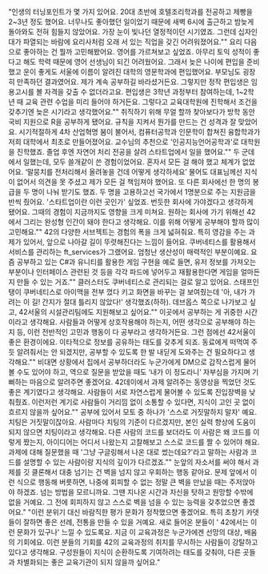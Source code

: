 "인생의 터닝포인트가 몇 가지 있어요. 20대 초반에 호텔조리학과를 전공하고 제빵을 2~3년 정도 했어요. 너무나도 좋아했던 일이었기 때문에 새벽 6시에 출근하고 밤늦게 돌아와도 전혀 힘들지 않았어요. 가장 눈이 빛나던 열정적이던 시기였죠. 그런데 십자인대가 파열되는 바람에 요리사처럼 오래 서 있는 직업을 갖긴 어려워졌어요.""
요리 다음으로 좋아하는 건 뭘까 고민해봤어요. 영어를 가르쳐보고 싶었죠. 아무리 토익 성적이 좋다고 해도 학력 때문에 영어 선생님이 되긴 어려웠어요. 그래서 늦은 나이에 편입을 준비했고 운이 좋게도 서울에 이름이 알려진 대학의 영문학과에 편입했어요. 부모님도 굉장히 만족하던 결과였어요. 제가 계속 공부하길 바라셨거든요. 그렇지만 정작 편입생은 임용고시를 볼 자격을 갖출 수 없더라고요. 편입생은 3학년 과정부터 참여하는데, 1~2학년 때 교육 관련 수업을 미리 들어야 하거든요. 그렇다고 교육대학원에 진학해서 조건을 갖추기엔 늦은 시기라고 생각했어요.""
취직하기 위해 무얼 할까 찾아보다가 방학 동안 국비 지원으로 R을 공부하게 됐어요. 규칙을 지켜서 뭔가를 만드는 건 성격과 잘 맞았어요. 시기적절하게 4차 산업혁명 붐이 불어서, 컴퓨터공학과 인문학이 합쳐진 융합학과가 저희 대학에서 최초로 만들어졌어요. 교수님의 추천으로 '인공지능언어공학과'로 대학원을 진학했죠. 졸업 후엔 자연어 처리 전공을 살려 스타트업에서 일을 했어요.""
두 군데에서 일했는데, 모두 쓸개같이 쓴 경험이었어요. 혼자서 모든 걸 해야 했고 체계가 없었어요. ‘말뭉치를 전처리해서 올려놓을 건데 어떻게 생각하세요’ 물어도 대표님께선 지식이 없어서 의견을 못 주셨고 제가 모든 걸 책임져야 했어요. 또 다른 회사에선 한 명의 봉급을 두 명이 나눠 받기도 했죠. 두 명을 고용하고선 국가에서 1명분으로 주는 지원금을 반씩 줬어요. '스타트업이란 이런 곳인가' 싶었죠. 번듯한 회사에 가야겠다고 생각하게 됐어요. 그때의 경험이 지금까지도 영향을 크게 미쳐요. 원하는 회사에 가기 위해선 42에서 그리는 완성형 인간이 돼야 한다고 생각해요. 이를 위해 어떻게 공부해야 할까 많이 고민해요.""
42의 다양한 서브젝트는 경험의 폭을 크게 넓혀줘요. 특히 영감을 주는 과제가 있어서, 앞으로 나아갈 길이 뚜렷해진다는 느낌이 들어요. 쿠버네티스를 활용해서 서비스를 관리하는 ft_services가 그랬어요. 엄청난 생산성이 매력적인 부분이예요. 요즘 공부하고 있는 C#과 유니티를 활용한 게임 구현을 예로 들면, 유저 정보를 가져오는 부분이나 인터페이스 관련된 것 등을 각각 파드에 넣어두고 재활용한다면 게임을 얼마든지 만들 수 있는 거죠.""
클러스터도 쿠버네티스로 관리되는 걸로 알고 있어요. 스태프인 탱이 쿠버네티스로 아이맥을 전부 껐다 키고 화면을 바꾸는 걸 보여줬는데 '아, 내가 가려는 이 길! 간지가 절대 틀리지 않았다!' 생각했죠(하하). 데브옵스 쪽으로 나가보고 싶고, 42서울의 시설관리팀에도 지원해보고 싶어요.""
이곳에서 공부하는 게 귀중한 시간이라고 생각해요. 사람들과 어떻게 상호작용해야 하는지, 어떤 생각으로 공부해야 하는지 등, 이런 전반적인 고민과 행동이 다 공부라고 생각하거든요. 그런 점에선 42서울이 좋은 환경이에요. 이타적으로 정보를 공유하는 태도를 갖추게 되죠. 동료에게 떠먹여 주듯 알려줘서는 안 되겠지만, 공부할 수 있도록 한 발 내딛게 도와주는 건 필요하다고 생각해요.""
비대면 상황에서 집에서 공부하더라도 누군가에게 DM으로 갑작스럽게 물어볼 수도 있어야 하고, 역으로 질문을 받았을 때도 ‘내가 이 정도라니’ 자부심을 가지며 기뻐하는 마음으로 알려주면 좋겠어요. 42데이에서 과제 알려주는 동영상을 찍었던 것도 좋은 계기였다고 생각해요. 사람들이 서로 자연스럽게 물어볼 수 있도록 진입장벽을 낮춰줬죠. 이런저런 계기로 사람들이 거리낌 없이 소통할 수 있다면, 지식이 고인 곳 없이 흐르지 않을까 싶어요.""
공부에 있어서 모토 중 하나가 '스스로 거짓말하지 말자'
예요. 치팅은 거짓말이잖아요. 사람마다 치팅의 기준이 다르겠지만, 본인 실력 향상에 도움이 되지 않으면 치팅이라고 생각해요. 다른 사람의 코드를 보더라도 이 사람은 왜 코드를 이렇게 짰는지, 아이디어는 어디서 나왔는지 고찰해보고 스스로 코드를 짤 수 있어야 해요. 과제에 대해 질문했을 때 '그냥 구글링해서 나온 대로 썼는데요?'라고 말하는 사람과 코드를 설명할 수 있는 사람이랑 지식의 깊이가 다르겠죠.""
눈앞의 자소서를 써야 해서 과제를 깃 클론해서 대충 넘기는 건 벽을 넘지 않고 우회하는 행동 같아요. 문제 앞에서 이런 식으로 행동해 버릇하면, 나중에 회피할 수 없는 정말 큰 벽을 만났을 때는 주저앉아야 하겠죠. 넘는 방법을 모르니까요. 그땐 지나온 시간과 자신을 탓하고 원망할 수밖에 없을 거예요. 그 전에 회피하지 않고 스스로 벽을 넘을 수 있는 능력을 갖추었으면 좋겠어요."
"이런 분위기 대신 바람직한 평가 문화가 정착했으면 좋겠어요. 특히 초창기 카뎃들이 잘하면 좋은 선례, 전통을 만들 수 있을 거예요. 새로 들어온 분들이 '
42에서는 이런 문화가 있구나' 느낄 수 있도록요. 지금 이 교육과정은 누군가에겐 선망의 대상, 배움의 기회에요. 이런 분들의 기회를 42의 교육과정의 취지를 무시하는 사람들이 강탈하고 있다고 생각해요. 구성원들이 지식이 순환하도록 기여하려는 태도를 갖춰야, 다른 곳들과 차별화되는 좋은 교육기관이 되지 않을까 싶어요."
